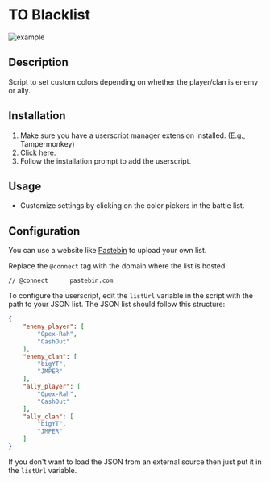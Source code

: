# TO Blacklist 

![example](https://i.ibb.co/BzQB9p1/ss.png)

## Description

Script to set custom colors depending on whether the player/clan is enemy or ally.

## Installation

1. Make sure you have a userscript manager extension installed. (E.g., Tampermonkey)
2. Click [here](blacklist.user.js).
3. Follow the installation prompt to add the userscript.

## Usage
- Customize settings by clicking on the color pickers in the battle list.

## Configuration

You can use a website like [Pastebin](https://pastebin.com/) to upload your own list.

Replace the `@connect` tag with the domain where the list is hosted:

`// @connect      pastebin.com`

To configure the userscript, edit the `listUrl` variable in the script with the path to your JSON list. The JSON list should follow this structure:

```json
{
    "enemy_player": [
        "Opex-Rah",
        "CashOut"
    ],
    "enemy_clan": [
        "bigYT",
        "JMPER"
    ],
    "ally_player": [
        "Opex-Rah",
        "CashOut"
    ],
    "ally_clan": [
        "bigYT",
        "JMPER"
    ]
}
```

If you don't want to load the JSON from an external source then just put it in the `listUrl` variable.
